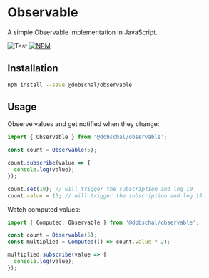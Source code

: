 # Observable

A simple Observable implementation in JavaScript.

![Test](https://github.com/dobschal/Observable/actions/workflows/test.yml/badge.svg)
[![NPM](https://img.shields.io/npm/v/@dobschal/observable)](https://www.npmjs.com/package/@dobschal/observable)

## Installation

```bash
npm install --save @dobschal/observable
```

## Usage

Observe values and get notified when they change:
```javascript
import { Observable } from '@dobschal/observable';

const count = Observable(5);

count.subscribe(value => {
  console.log(value);
});

count.set(10); // will trigger the subscription and log 10
count.value = 15; // will trigger the subscription and log 15
```

Watch computed values:
```javascript
import { Computed, Observable } from '@dobschal/observable';

const count = Observable(5);
const multiplied = Computed(() => count.value * 2);

multiplied.subscribe(value => {
  console.log(value);
});
```
